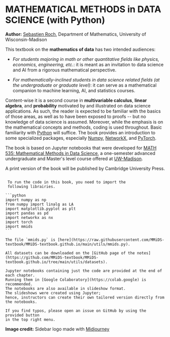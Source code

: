 # <b>MATHEMATICAL METHODS in DATA SCIENCE (with Python)</b>

**Author:** [Sebastien Roch](https://people.math.wisc.edu/~roch/), Department of Mathematics, University of Wisconsin-Madison

This textbook on the **mathematics of data** has two intended audiences:

- *For students majoring in math or other quantitative fields like physics, economics, engineering, etc.*: it is meant as an invitation to data science and AI from a rigorous mathematical perspective.

- *For mathematically-inclined students in data science related fields (at the undergraduate or graduate level)*: it can serve as a mathematical companion to machine learning, AI, and statistics courses.

Content-wise it is a second course in **multivariable calculus**, **linear algebra**, and **probability** motivated by and illustrated on data science applications. As such, the reader is expected to be familiar with the basics of those areas, as well as to have been exposed to proofs -- but no knowledge of data science is assumed. Moreover, while the emphasis is on the mathematical concepts and methods, coding is used throughout. Basic familiarity with [Python](https://docs.python.org/3/tutorial/index.html) will suffice. The book provides an introduction to some specialized packages, especially [Numpy](https://numpy.org), [NetworkX](https://networkx.org), and [PyTorch](https://pytorch.org/).

The book is based on Jupyter notebooks that were developed for
[MATH 535: Mathematical Methods in Data Science](https://people.math.wisc.edu/~roch/mmids/), a one-semester advanced undergraduate and Master's level course
offered at [UW-Madison](https://math.wisc.edu/).

A print version of the book will be published by Cambridge University Press. 

```{tableofcontents}
```

````{important}
 To run the code in this book, you need to import the
 following librairies.

```python
import numpy as np
from numpy import linalg as LA
import matplotlib.pyplot as plt
import pandas as pd
import networkx as nx
import torch
import mmids
```

The file `mmids.py` is [here](https://raw.githubusercontent.com/MMiDS-textbook/MMiDS-textbook.github.io/main/utils/mmids.py).

All datasets can be downloaded on the [GitHub page of the notes](https://github.com/MMiDS-textbook/MMiDS-textbook.github.io/tree/main/utils/datasets).

Jupyter notebooks containing just the code are provided at the end of each chapter.
Running them in [Google Colaboratory](https://colab.google) is recommended.  
The notebooks are also available in slideshow format.
The slideshows were created using Jupyter; 
hence, instructors can create their own tailored version directly from the notebooks. 
````

```{note}
If you find typos, please open an issue on GitHub by using the provided button
in the top right menu.
```

**Image credit:** Sidebar logo made with [Midjourney](https://www.midjourney.com/)

